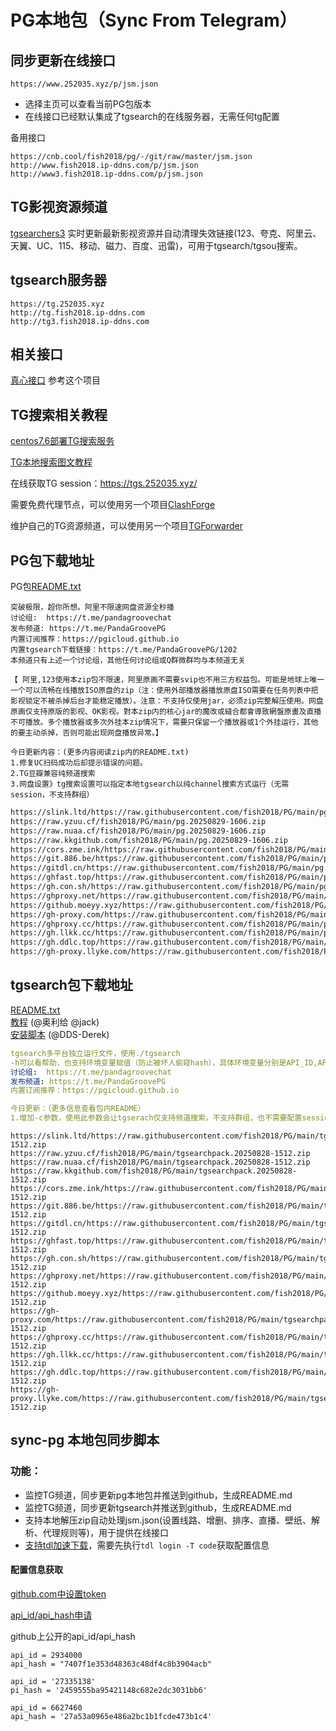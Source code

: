 # PG本地包（Sync From Telegram）

## 同步更新在线接口
```
https://www.252035.xyz/p/jsm.json
```
- 选择主页可以查看当前PG包版本  
- 在线接口已经默认集成了tgsearch的在线服务器，无需任何tg配置

备用接口
```
https://cnb.cool/fish2018/pg/-/git/raw/master/jsm.json
http://www.fish2018.ip-ddns.com/p/jsm.json
http://www3.fish2018.ip-ddns.com/p/jsm.json
```


## TG影视资源频道
[tgsearchers3](https://t.me/s/tgsearchers3) 实时更新最新影视资源并自动清理失效链接(123、夸克、阿里云、天翼、UC、115、移动、磁力、百度、迅雷)，可用于tgsearch/tgsou搜索。

## tgsearch服务器
```
https://tg.252035.xyz
http://tg.fish2018.ip-ddns.com
http://tg3.fish2018.ip-ddns.com
```


## 相关接口
[真心接口](https://github.com/fish2018/ZX) 参考这个项目

## TG搜索相关教程

[centos7.6部署TG搜索服务](https://github.com/fish2018/lib/blob/main/教程/centos7.6部署TG搜索服务.md)  

[TG本地搜索图文教程](https://github.com/fish2018/lib/blob/main/教程/关于TG本地搜索图文教程-PG.pdf)

在线获取TG session：https://tgs.252035.xyz/

需要免费代理节点，可以使用另一个项目[ClashForge](https://github.com/fish2018/ClashForge)  

维护自己的TG资源频道，可以使用另一个项目[TGForwarder](https://github.com/fish2018/TGForwarder)  


## PG包下载地址
PG包[README.txt](https://www.252035.xyz/p/README.txt)  
```text
突破极限，超你所想。阿里不限速网盘资源全秒播
讨论组:  https://t.me/pandagroovechat
发布频道: https://t.me/PandaGroovePG                                                                                   
内置订阅推荐：https://pgicloud.github.io
内置tgsearch下载链接：https://t.me/PandaGroovePG/1202
本频道只有上述一个讨论组，其他任何讨论组或Q群微群均与本频道无关

【 阿里,123使用本zip包不限速，阿里原画不需要svip也不用三方权益包。可能是地球上唯一一个可以流畅在线播放ISO原盘的zip（注：使用外部播放器播放原盘ISO需要在任务列表中把影视锁定不被杀掉后台才能稳定播放）。注意：不支持仅使用jar，必须zip完整解压使用。网盘原画仅支持原版的影视、OK影视。對本zip内的核心jar的魔改或縫合都會導致網盤原畫及直播不可播放。多个播放器或多次外挂本zip情况下，需要只保留一个播放器或1个外挂运行，其他的要主动杀掉，否则可能出现网盘播放异常。】

今日更新内容：(更多内容阅读zip内的README.txt)
1.修复UC扫码成功后却提示错误的问题。
2.TG豆瓣兼容纯频道搜索
3.网盘设置》tg搜索设置可以指定本地tgsearch以纯channel搜索方式运行（无需session，不支持群组）
```

```bash
https://slink.ltd/https://raw.githubusercontent.com/fish2018/PG/main/pg.20250829-1606.zip
https://raw.yzuu.cf/fish2018/PG/main/pg.20250829-1606.zip
https://raw.nuaa.cf/fish2018/PG/main/pg.20250829-1606.zip
https://raw.kkgithub.com/fish2018/PG/main/pg.20250829-1606.zip
https://cors.zme.ink/https://raw.githubusercontent.com/fish2018/PG/main/pg.20250829-1606.zip
https://git.886.be/https://raw.githubusercontent.com/fish2018/PG/main/pg.20250829-1606.zip
https://gitdl.cn/https://raw.githubusercontent.com/fish2018/PG/main/pg.20250829-1606.zip
https://ghfast.top/https://raw.githubusercontent.com/fish2018/PG/main/pg.20250829-1606.zip
https://gh.con.sh/https://raw.githubusercontent.com/fish2018/PG/main/pg.20250829-1606.zip
https://ghproxy.net/https://raw.githubusercontent.com/fish2018/PG/main/pg.20250829-1606.zip
https://github.moeyy.xyz/https://raw.githubusercontent.com/fish2018/PG/main/pg.20250829-1606.zip
https://gh-proxy.com/https://raw.githubusercontent.com/fish2018/PG/main/pg.20250829-1606.zip
https://ghproxy.cc/https://raw.githubusercontent.com/fish2018/PG/main/pg.20250829-1606.zip
https://gh.llkk.cc/https://raw.githubusercontent.com/fish2018/PG/main/pg.20250829-1606.zip
https://gh.ddlc.top/https://raw.githubusercontent.com/fish2018/PG/main/pg.20250829-1606.zip
https://gh-proxy.llyke.com/https://raw.githubusercontent.com/fish2018/PG/main/pg.20250829-1606.zip
```

## tgsearch包下载地址
[README.txt](https://www.252035.xyz/README.txt)    
[教程](https://github.com/fish2018/lib) (@奥利给 @jack)  
[安装脚本](https://github.com/DDS-Derek/alist-tvbox-script)  (@DDS-Derek)  

```yaml
tgsearch多平台独立运行文件，使用./tgsearch
-h可以看帮助，也支持环境变量赋值（防止被坏人偷窥hash），具体环境变量分别是API_ID,API_HASH,STRINGSESSION,API_PROXY,API_SESSION_V1,CACHE_DIR。
讨论组:  https://t.me/pandagroovechat
发布频道: https://t.me/PandaGroovePG
内置订阅推荐：https://pgicloud.github.io

今日更新：（更多信息查看包内README）
1.增加-c参数，使用此参数会让tgserach仅支持频道搜索，不支持群组，也不需要配置sessionV1和V2
```

```shell
https://slink.ltd/https://raw.githubusercontent.com/fish2018/PG/main/tgsearchpack.20250828-1512.zip
https://raw.yzuu.cf/fish2018/PG/main/tgsearchpack.20250828-1512.zip
https://raw.nuaa.cf/fish2018/PG/main/tgsearchpack.20250828-1512.zip
https://raw.kkgithub.com/fish2018/PG/main/tgsearchpack.20250828-1512.zip
https://cors.zme.ink/https://raw.githubusercontent.com/fish2018/PG/main/tgsearchpack.20250828-1512.zip
https://git.886.be/https://raw.githubusercontent.com/fish2018/PG/main/tgsearchpack.20250828-1512.zip
https://gitdl.cn/https://raw.githubusercontent.com/fish2018/PG/main/tgsearchpack.20250828-1512.zip
https://ghfast.top/https://raw.githubusercontent.com/fish2018/PG/main/tgsearchpack.20250828-1512.zip
https://gh.con.sh/https://raw.githubusercontent.com/fish2018/PG/main/tgsearchpack.20250828-1512.zip
https://ghproxy.net/https://raw.githubusercontent.com/fish2018/PG/main/tgsearchpack.20250828-1512.zip
https://github.moeyy.xyz/https://raw.githubusercontent.com/fish2018/PG/main/tgsearchpack.20250828-1512.zip
https://gh-proxy.com/https://raw.githubusercontent.com/fish2018/PG/main/tgsearchpack.20250828-1512.zip
https://ghproxy.cc/https://raw.githubusercontent.com/fish2018/PG/main/tgsearchpack.20250828-1512.zip
https://gh.llkk.cc/https://raw.githubusercontent.com/fish2018/PG/main/tgsearchpack.20250828-1512.zip
https://gh.ddlc.top/https://raw.githubusercontent.com/fish2018/PG/main/tgsearchpack.20250828-1512.zip
https://gh-proxy.llyke.com/https://raw.githubusercontent.com/fish2018/PG/main/tgsearchpack.20250828-1512.zip
```

## sync-pg 本地包同步脚本

### 功能：
- 监控TG频道，同步更新pg本地包并推送到github，生成README.md
- 监控TG频道，同步更新tgsearch并推送到github，生成README.md
- 支持本地解压zip自动处理jsm.json(设置线路、增删、排序、直播、壁纸、解析、代理规则等)，用于提供在线接口
- [支持tdl加速下载](https://docs.iyear.me/tdl/)，需要先执行`tdl login -T code`获取配置信息

#### 配置信息获取

[github.com中设置token](https://github.com/settings/tokens)  

[api_id/api_hash申请](https://my.telegram.org/ )   

github上公开的api_id/api_hash
```
api_id = 2934000
api_hash = "7407f1e353d48363c48df4c8b3904acb"

api_id = '27335138'
pi_hash = '2459555ba95421148c682e2dc3031bb6'

api_id = 6627460
api_hash = '27a53a0965e486a2bc1b1fcde473b1c4'
```
